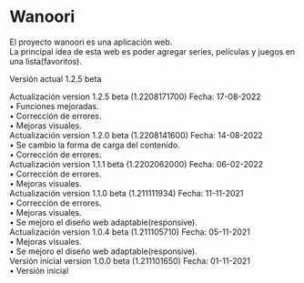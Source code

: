 # Wanoori
El proyecto wanoori es una aplicación web.<br />
La principal idea de esta web es poder agregar series, películas y juegos en una lista(favoritos).

Versión actual 1.2.5 beta

Actualización version 1.2.5 beta (1.2208171700) Fecha: 17-08-2022<br/>
• Funciones mejoradas. <br>
• Corrección de errores.<br>
• Mejoras visuales.<br>
Actualización version 1.2.0 beta (1.2208141600) Fecha: 14-08-2022<br/>
• Se cambio la forma de carga del contenido.<br/>
• Corrección de errores.<br/>
Actualización version 1.1.1 beta (1.2202062000) Fecha: 06-02-2022<br/>
• Corrección de errores.<br/>
• Mejoras visuales.<br/>
Actualización version 1.1.0 beta (1.211111934) Fecha: 11-11-2021<br/>
• Corrección de errores.<br/>
• Mejoras visuales.<br/>
• Se mejoro el diseño web adaptable(responsive).<br/>
Actualización version 1.0.4 beta (1.211105710) Fecha: 05-11-2021<br/>
• Mejoras visuales.<br/>
• Se mejoro el diseño web adaptable(responsive).<br/>
Versión inicial version 1.0.0 beta (1.211101650) Fecha: 01-11-2021<br/>
• Versión inicial
